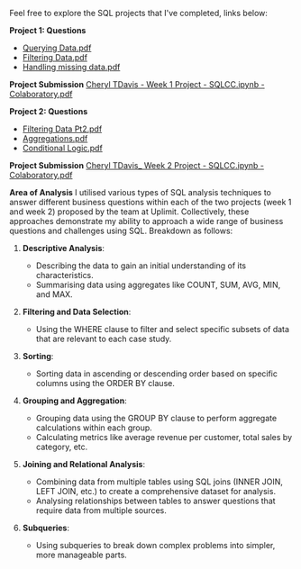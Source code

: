 Feel free to explore the SQL projects that I've completed, links below:

**Project 1: Questions**
- [Querying Data.pdf](https://github.com/MyLittleToy/MyLittleToy/files/12642902/Querying.Data.pdf)
- [Filtering Data.pdf](https://github.com/MyLittleToy/MyLittleToy/files/12642904/Filtering.Data.pdf)
- [Handling missing data.pdf](https://github.com/MyLittleToy/MyLittleToy/files/12642900/Handling.missing.data.pdf)

**Project Submission**
[Cheryl TDavis - Week 1 Project - SQLCC.ipynb - Colaboratory.pdf](https://github.com/MyLittleToy/MyLittleToy/files/12642933/Cheryl.TDavis.-.Week.1.Project.-.SQLCC.ipynb.-.Colaboratory.pdf)


**Project 2: Questions**
- [Filtering Data Pt2.pdf](https://github.com/MyLittleToy/MyLittleToy/files/12642914/Filtering.Data.Pt2.pdf)
- [Aggregations.pdf](https://github.com/MyLittleToy/MyLittleToy/files/12642915/Aggregations.pdf)
- [Conditional Logic.pdf](https://github.com/MyLittleToy/MyLittleToy/files/12642916/Conditional.Logic.pdf)

**Project Submission**
[Cheryl TDavis_ Week 2 Project - SQLCC.ipynb - Colaboratory.pdf](https://github.com/MyLittleToy/MyLittleToy/files/12642924/Cheryl.TDavis_.Week.2.Project.-.SQLCC.ipynb.-.Colaboratory.pdf)


**Area of Analysis**
I utilised various types of SQL analysis techniques to answer different business questions within each of the two projects (week 1 and week 2) proposed by the team at Uplimit. Collectively, these approaches demonstrate my ability to approach a wide range of business questions and challenges using SQL. Breakdown as follows: 

1. **Descriptive Analysis**:
   - Describing the data to gain an initial understanding of its characteristics.
   - Summarising data using aggregates like COUNT, SUM, AVG, MIN, and MAX.

2. **Filtering and Data Selection**:
   - Using the WHERE clause to filter and select specific subsets of data that are relevant to each case study.

3. **Sorting**:
   - Sorting data in ascending or descending order based on specific columns using the ORDER BY clause.

4. **Grouping and Aggregation**:
   - Grouping data using the GROUP BY clause to perform aggregate calculations within each group.
   - Calculating metrics like average revenue per customer, total sales by category, etc.

5. **Joining and Relational Analysis**:
   - Combining data from multiple tables using SQL joins (INNER JOIN, LEFT JOIN, etc.) to create a comprehensive dataset for analysis.
   - Analysing relationships between tables to answer questions that require data from multiple sources.

6. **Subqueries**:
   - Using subqueries to break down complex problems into simpler, more manageable parts.
  






<!---
MyLittleToy/MyLittleToy is a ✨ special ✨ repository because its `README.md` (this file) appears on your GitHub profile.
You can click the Preview link to take a look at your changes.
--->

